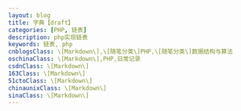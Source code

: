 ```yaml
---
layout: blog
title: 字典【draft】
categories: [PHP, 链表]
description: php实现链表
keywords: 链表, php
cnblogsClass: \[Markdown\],\[随笔分类\]PHP,\[随笔分类\]数据结构与算法
oschinaClass: \[Markdown\],PHP,日常记录
csdnClass: \[Markdown\]
163Class: \[Markdown\]
51ctoClass: \[Markdown\]
chinaunixClass: \[Markdown\]
sinaClass: \[Markdown\]
---
```


